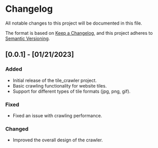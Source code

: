# Changelog

All notable changes to this project will be documented in this file.

The format is based on [Keep a Changelog](https://keepachangelog.com/en/1.0.0/),
and this project adheres to [Semantic Versioning](https://semver.org/spec/v2.0.0.html).

## [0.0.1] - [01/21/2023]

### Added
- Initial release of the tile_crawler project.
- Basic crawling functionality for website tiles.
- Support for different types of tile formats (jpg, png, gif).

### Fixed
- Fixed an issue with crawling performance.

### Changed
- Improved the overall design of the crawler.

